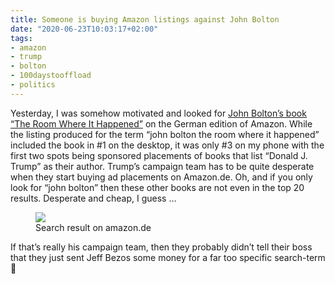 ```yaml
---
title: Someone is buying Amazon listings against John Bolton
date: "2020-06-23T10:03:17+02:00"
tags:
- amazon
- trump
- bolton
- 100daystooffload
- politics
---
```


Yesterday, I was somehow motivated and looked for [John Bolton’s book “The Room Where It Happened”](https://en.wikipedia.org/wiki/The_Room_Where_It_Happened) on the German edition of Amazon. While the listing produced for the term “john bolton the room where it happened” included the book in #1 on the desktop, it was only #3 on my phone with the first two spots being sponsored placements of books that list “Donald J. Trump” as their author. Trump’s campaign team has to be quite desperate when they start buying ad placements on Amazon.de. Oh, and if you only look for “john bolton” then these other books are not even in the top 20 results. Desperate and cheap, I guess …

<figure><img src="/media/2020/trump-bolton.png"><figcaption>Search result on amazon.de</figcaption></figure>

If that’s really his campaign team, then they probably didn’t tell their boss that they just sent Jeff Bezos some money for a far too specific search-term 🤣
